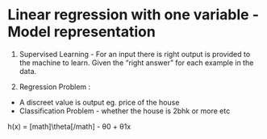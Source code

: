 # Linear regression with one variable - Model representation

1. Supervised Learning - For an input there is right output is provided to the machine to learn.
Given the “right answer” for each example in the data. 

2. Regression Problem : 
  - A discreet value is output eg. price of the house
  - Classification Problem - whether the house is 2bhk or more etc
  
h(x) = [math]\theta[/math] - θ0 + θ1x
